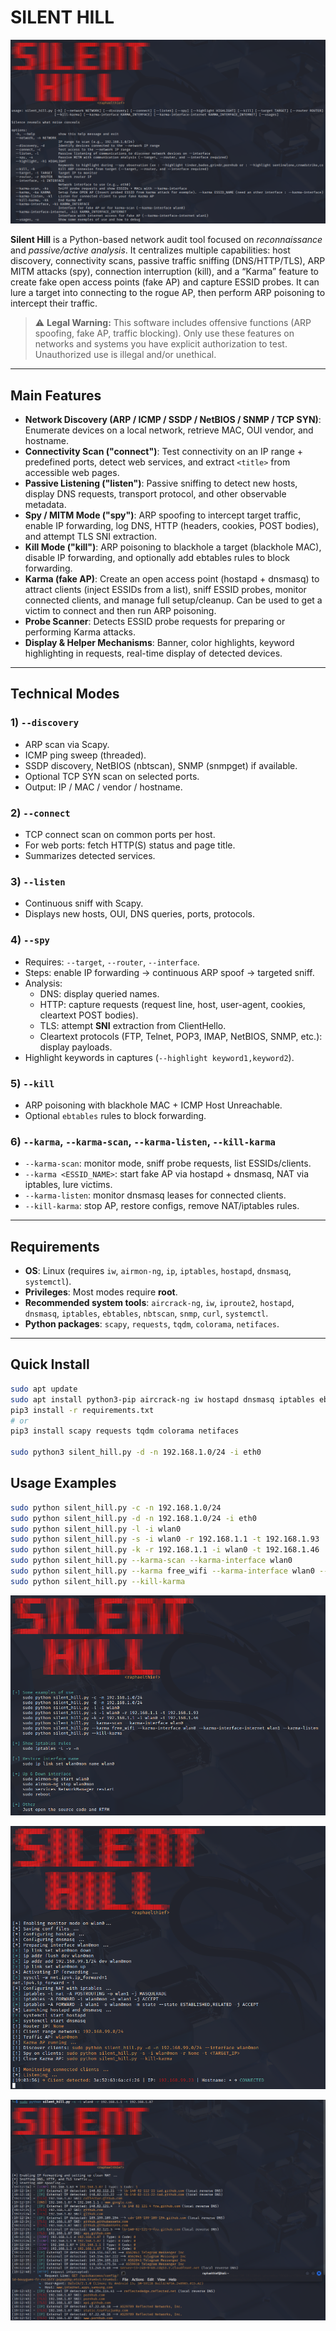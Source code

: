 # SILENT HILL

![Main menu](https://github.com/raphaelthief/SIlent-Hill/blob/main/Pic/main.png "Main menu")

**Silent Hill** is a Python-based network audit tool focused on *reconnaissance* and *passive/active analysis*. It centralizes multiple capabilities: host discovery, connectivity scans, passive traffic sniffing (DNS/HTTP/TLS), ARP MITM attacks (spy), connection interruption (kill), and a “Karma” feature to create fake open access points (fake AP) and capture ESSID probes. It can lure a target into connecting to the rogue AP, then perform ARP poisoning to intercept their traffic.

> ⚠️ **Legal Warning:** This software includes offensive functions (ARP spoofing, fake AP, traffic blocking). Only use these features on networks and systems you have explicit authorization to test. Unauthorized use is illegal and/or unethical.

---

## Main Features

- **Network Discovery (ARP / ICMP / SSDP / NetBIOS / SNMP / TCP SYN)**: Enumerate devices on a local network, retrieve MAC, OUI vendor, and hostname.
- **Connectivity Scan ("connect")**: Test connectivity on an IP range + predefined ports, detect web services, and extract `<title>` from accessible web pages.
- **Passive Listening ("listen")**: Passive sniffing to detect new hosts, display DNS requests, transport protocol, and other observable metadata.
- **Spy / MITM Mode ("spy")**: ARP spoofing to intercept target traffic, enable IP forwarding, log DNS, HTTP (headers, cookies, POST bodies), and attempt TLS SNI extraction.
- **Kill Mode ("kill")**: ARP poisoning to blackhole a target (blackhole MAC), disable IP forwarding, and optionally add ebtables rules to block forwarding.
- **Karma (fake AP)**: Create an open access point (hostapd + dnsmasq) to attract clients (inject ESSIDs from a list), sniff ESSID probes, monitor connected clients, and manage full setup/cleanup. Can be used to get a victim to connect and then run ARP poisoning.
- **Probe Scanner**: Detects ESSID probe requests for preparing or performing Karma attacks.
- **Display & Helper Mechanisms**: Banner, color highlights, keyword highlighting in requests, real-time display of detected devices.

---

## Technical Modes

### 1) `--discovery`
- ARP scan via Scapy.
- ICMP ping sweep (threaded).
- SSDP discovery, NetBIOS (nbtscan), SNMP (snmpget) if available.
- Optional TCP SYN scan on selected ports.
- Output: IP / MAC / vendor / hostname.

### 2) `--connect`
- TCP connect scan on common ports per host.
- For web ports: fetch HTTP(S) status and page title.
- Summarizes detected services.

### 3) `--listen`
- Continuous sniff with Scapy.
- Displays new hosts, OUI, DNS queries, ports, protocols.

### 4) `--spy`
- Requires: `--target`, `--router`, `--interface`.
- Steps: enable IP forwarding → continuous ARP spoof → targeted sniff.
- Analysis:
  - DNS: display queried names.
  - HTTP: capture requests (request line, host, user-agent, cookies, cleartext POST bodies).
  - TLS: attempt **SNI** extraction from ClientHello.
  - Cleartext protocols (FTP, Telnet, POP3, IMAP, NetBIOS, SNMP, etc.): display payloads.
- Highlight keywords in captures (`--highlight keyword1,keyword2`).

### 5) `--kill`
- ARP poisoning with blackhole MAC + ICMP Host Unreachable.
- Optional `ebtables` rules to block forwarding.

### 6) `--karma`, `--karma-scan`, `--karma-listen`, `--kill-karma`
- `--karma-scan`: monitor mode, sniff probe requests, list ESSIDs/clients.
- `--karma <ESSID_NAME>`: start fake AP via hostapd + dnsmasq, NAT via iptables, lure victims.
- `--karma-listen`: monitor dnsmasq leases for connected clients.
- `--kill-karma`: stop AP, restore configs, remove NAT/iptables rules.

---

## Requirements

- **OS**: Linux (requires `iw`, `airmon-ng`, `ip`, `iptables`, `hostapd`, `dnsmasq`, `systemctl`).
- **Privileges**: Most modes require **root**.
- **Recommended system tools**: `aircrack-ng`, `iw`, `iproute2`, `hostapd`, `dnsmasq`, `iptables`, `ebtables`, `nbtscan`, `snmp`, `curl`, `systemctl`.
- **Python packages**: `scapy`, `requests`, `tqdm`, `colorama`, `netifaces`.

---

## Quick Install

```bash
sudo apt update
sudo apt install python3-pip aircrack-ng iw hostapd dnsmasq iptables ebtables nbtscan snmp curl -y
pip3 install -r requirements.txt
# or
pip3 install scapy requests tqdm colorama netifaces

sudo python3 silent_hill.py -d -n 192.168.1.0/24 -i eth0
```

## Usage Examples

```bash
sudo python silent_hill.py -c -n 192.168.1.0/24
sudo python silent_hill.py -d -n 192.168.1.0/24 -i eth0
sudo python silent_hill.py -l -i wlan0
sudo python silent_hill.py -s -i wlan0 -r 192.168.1.1 -t 192.168.1.93
sudo python silent_hill.py -k -r 192.168.1.1 -i wlan0 -t 192.168.1.46
sudo python silent_hill.py --karma-scan --karma-interface wlan0
sudo python silent_hill.py --karma free_wifi --karma-interface wlan0 --karma-interface-internet wlan1 --karma-listen
sudo python silent_hill.py --kill-karma
```

![Main menu](https://github.com/raphaelthief/SIlent-Hill/blob/main/Pic/usages.png "Usage Mode")

![Main menu](https://github.com/raphaelthief/SIlent-Hill/blob/main/Pic/karma.png "Karma Mode")

![Main menu](https://github.com/raphaelthief/SIlent-Hill/blob/main/Pic/spy.png "Spy Mode")






